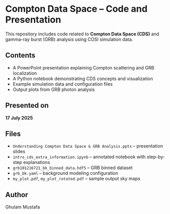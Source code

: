 # Compton Data Space – Code and Presentation

This repository includes code related to **Compton Data Space (CDS)** and gamma-ray burst (GRB) analysis using COSI simulation data.

## Contents

- A PowerPoint presentation explaining Compton scattering and GRB localization
- A Python notebook demonstrating CDS concepts and visualization
- Example simulation data and configuration files
- Output plots from GRB photon analysis

## Presented on
**17 July 2025**  


## Files

- `Understanding Compton Data Space & GRB Analysis.pptx` – presentation slides
- `intro_cds_extra_information.ipynb` – annotated notebook with step-by-step explanations
- `grb101216721_bk_binned_data.hdf5` – GRB binned dataset
- `grb_bk.yaml` – background modeling configuration
- `my_plot.pdf`, `my_plot_rotated.pdf` – sample output sky maps

## Author

Ghulam Mustafa
